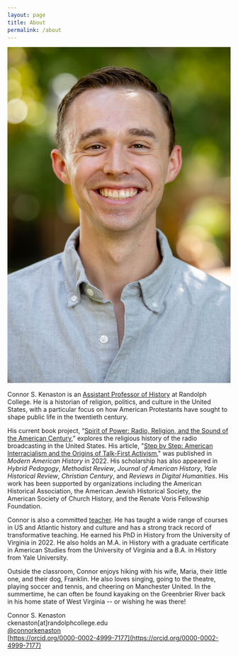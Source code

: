```yaml
---
layout: page
title: About
permalink: /about
---
```



<img class="thumbnail" src="Images/KENASTON-HEADSHOT-FALL-2022.jpg" alt="This is a photograph of Connor S. Kenaston, a historian of U.S. history. Kenaston is smiling and wearing a grey button-down shirt. The green trees behind Kenaston are blurred.">

Connor S. Kenaston is an [Assistant Professor of History](https://www.randolphcollege.edu/news/2022/09/21207/) at Randolph College. He is a historian of religion, politics, and culture in the United States, with a particular focus on how American Protestants have sought to shape public life in the twentieth century. 

His current book project, “[Spirit of Power: Radio, Religion, and the Sound of the American Century](projects.html),” explores the religious history of the radio broadcasting in the United States. His article, "[Step by Step: American Interracialism and the Origins of Talk-First Activism](https://doi.org/10.1017/mah.2022.2)," was published in _Modern American History_ in 2022. His scholarship has also appeared in _Hybrid Pedagogy_, _Methodist Review_, _Journal of American History_, _Yale Historical Review_, _Christian Century_, and _Reviews in Digital Humanities_. His work has been supported by organizations including the American Historical Association, the American Jewish Historical Society, the American Society of Church History, and the Renate Voris Fellowship Foundation. 

Connor is also a committed [teacher](teaching.html). He has taught a wide range of courses in US and Atlantic history and culture and has a strong track record of transformative teaching. He earned his PhD in History from the University of Virginia in 2022. He also holds an M.A. in History with a graduate certificate in American Studies from the University of Virginia and a B.A. in History from Yale University. 

Outside the classroom, Connor enjoys hiking with his wife, Maria, their little one, and their dog, Franklin. He also loves singing, going to the theatre, playing soccer and tennis, and cheering on Manchester United. In the summertime, he can often be found kayaking on the Greenbrier River back in his home state of West Virginia -- or wishing he was there!

Connor S. Kenaston  
ckenaston[at]randolphcollege.edu  
[@connorkenaston](https://twitter.com/ConnorKenaston)  
[https://orcid.org/0000-0002-4999-7177](https://orcid.org/0000-0002-4999-7177)
